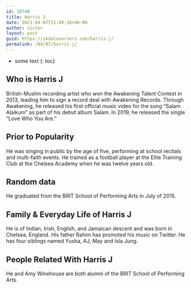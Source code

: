 ```yaml
---
id: 18740
title: Harris J
date: 2021-04-07T21:49:18+00:00
author: victor
layout: post
guid: https://ukdataservers.com/harris-j/
permalink: /04/07/harris-j/
---
```


* some text
{: toc}


## Who is Harris J



British-Muslim recording artist who won the Awakening Talent Contest in 2013, leading him to sign a record deal with Awakening Records. Through Awakening, he released his first official music video for the song &#8220;Salam Alaikum&#8221; as part of his debut album Salam. In 2019, he released the single &#8220;Love Who You Are.&#8221; 

                
                
                
## Prior to Popularity



He was singing in public by the age of five, performing at school recitals and multi-faith events. He trained as a football player at the Elite Training Club at the Chelsea Academy when he was twelve years old.

                
                
                
## Random data



He graduated from the BRIT School of Performing Arts in July of 2015.

                
                
                
## Family & Everyday Life of Harris J



He is of Indian, Irish, English, and Jamaican descent and was born in Chelsea, England. His father Rahim has promoted his music on Twitter. He has four siblings named Yusha, AJ, May and Isla Jung.

                
                
                
## People Related With Harris J



He and Amy Winehouse are both alumni of the BRIT School of Performing Arts. 

                
              
            
          
          
          